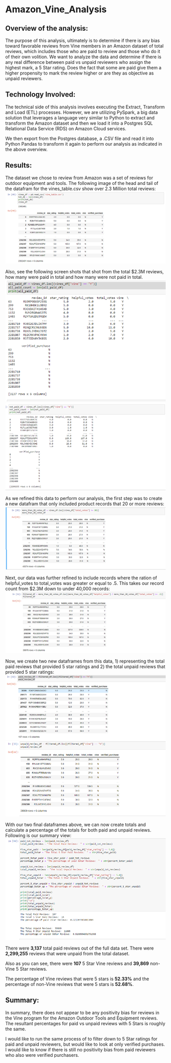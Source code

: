 # Amazon_Vine_Analysis

## Overview of the analysis: 
The purpose of this analysis, ultimately is to determine if there is any bias toward favorable reviews from Vine members in an Amazon dataset of total reviews, which includes those who are paid to review and those who do it of their own volition.  We want to analyze the data and determine if there is any real difference between paid vs unpaid reviewers who assign the highest mark, a 5 Star rating.  Does the fact that some are paid give them a higher propensity to mark the review higher or are they as objective as unpaid reviewers.

## Technology Involved:
The technical side of this analysis involves executing the Extract, Transform and Load (ETL) processes.  However, we are utilizing PySpark, a big data solution that leverages a language very similar to Python to extract and transform the Amazon dataset and then we load it into a Postgres SQL Relational Data Service (RDS) on Amazon Cloud services.

We then export from the Postgres database, a .CSV file and read it into Python Pandas to transform it again to perform our analysis as indicated in the above overview.

## Results: 
The dataset we chose to review from Amazon was a set of reviews for outdoor equipment and tools.  The following image of the head and tail of the datafram for the vines_table.csv show over 2.3 Million total reviews:
![vines_df](/Resources/vines_df.png)

Also, see the following screen shots that shot from the total $2.3M reviews, how many were paid in total and how many were not paid in total.
![vines_df](/Resources/all_paid.png)
![vines_df](/Resources/not_paid.png)

As we refined this data to perform our analysis, the first step was to create a new datafram that only included product records that 20 or more reviews:
![vines_df](/Resources/20_votes.png)

Next, our data was further refined to include records where the ration of helpful_votes to total_votes was greater or equal to .5.  This takes our record count from $2.3M down to under 40,000 records:
![vines_df](/Resources/helpful_ratio.png)

Now, we create two new dataframes from this data, 1) representing the total paid reviews that provided 5 star ratings and 2) the total unpaid reviews that provided 5 star ratings:
![vines_df](/Resources/paid_reviews.png)
![vines_df](/Resources/unpaid_reviews.png)

With our two final dataframes above, we can now create totals and calculate a percentage of the totals for both paid and unpaid reviews.  Following is our summary view:
![vines_df](/Resources/summary_review.png)

There were **3,137** total paid reviews out of the full data set.  There were **2,299,255** reviews that were unpaid from the total dataset.

Also as you can see, there were **107** 5 Star Vine reviews and **39,869** non-Vine 5 Star reviews.

The percentage of Vine reviews that were 5 stars is **52.33%** and the percentage of non-Vine reviews that were 5 stars is **52.68%**.

## Summary: 
In summary, there does not appear to be any positivity bias for reviews in the Vine program for the Amazon Outdoor Tools and Equipment reviews. The resultant percentages for paid vs unpaid reviews with 5 Stars is roughly the same. 

I would like to run the same process of to filter down to 5 Star ratings for paid and unpaid reviewers, but would like to look at only verified purchases.  I would like to know if there is still no positivity bias from paid reviewers who also were verified purchasers.